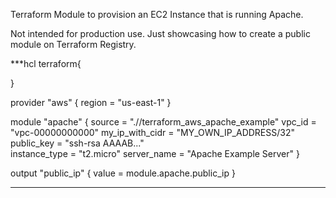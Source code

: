 Terraform Module to provision an EC2 Instance that is running Apache.

Not intended for production use. Just showcasing how to create a public module on Terraform Registry.

***hcl
terraform{

}

provider "aws" {
  region = "us-east-1"
}

module "apache" {
	source = ".//terraform_aws_apache_example"
  vpc_id = "vpc-00000000000"
  my_ip_with_cidr = "MY_OWN_IP_ADDRESS/32"
  public_key = "ssh-rsa AAAAB..."   
  instance_type = "t2.micro"
  server_name = "Apache Example Server"
}
  
  output "public_ip" {
  value = module.apache.public_ip
}


***